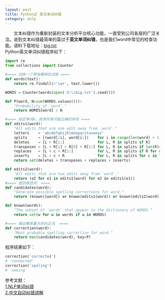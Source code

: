```yaml
---
layout: post
title: Python之 英文单词纠错
category: anlp
---
```

&emsp;&emsp;文本纠错作为重新封装的文本分析平台核心功能，一直受到公司各层的广泛关注。说到文本纠错最简单的莫过于**英文单词纠错**，也是我们word中常见的检查功能。语料下载地址：[big.txt](https://github.com/carrylaw/Archive/blob/master/NLP%E6%96%87%E4%BB%B6%E5%A4%B9/big.txt)              
Python英文单词纠错程序如下：     
```python
import re
from collections import Counter

#==== 训练一个带有概率的词库 ====
def words(text): 
    return re.findall(r'\w+', text.lower())

WORDS = Counter(words(open('d:\\big.txt').read()))

def P(word, N=sum(WORDS.values())): 
    "Probability of `word`."
    return WORDS[word] / N

#==== 给定单词A，枚举所有可能正确的拼写 ====
def edits1(word):
    "All edits that are one edit away from `word`."
    letters    = 'abcdefghijklmnopqrstuvwxyz'
    splits     = [(word[:i], word[i:])    for i in range(len(word) + 1)]
    deletes    = [L + R[1:]               for L, R in splits if R]
    transposes = [L + R[1] + R[0] + R[2:] for L, R in splits if len(R)>1]
    replaces   = [L + c + R[1:]           for L, R in splits if R for c in letters]
    inserts    = [L + c + R               for L, R in splits for c in letters]
    return set(deletes + transposes + replaces + inserts)

def edits2(word): 
    "All edits that are two edits away from `word`."
    return (e2 for e1 in edits1(word) for e2 in edits1(e1))
#==== 返回候选词  ====
def candidates(word): 
    "Generate possible spelling corrections for word."
    return (known([word]) or known(edits1(word)) or known(edits2(word)) or [word])

def known(words): 
    "The subset of `words` that appear in the dictionary of WORDS."
    return set(w for w in words if w in WORDS)

#==== 输出概率最大的纠正词  ====
def correction(word): 
    "Most probable spelling correction for word."
    return max(candidates(word), key=P)
```
程序结果如下：        
```python
correction('corrected')
# 'connected'
correction('speling')
# 'seeing'
```

参考文献：         
[1.NLP单词纠错](https://blog.csdn.net/qq_27879381/article/details/63351483)       
[2.中文自动纠错讲解](https://github.com/PengheLiu/Cn_Speck_Checker)        
